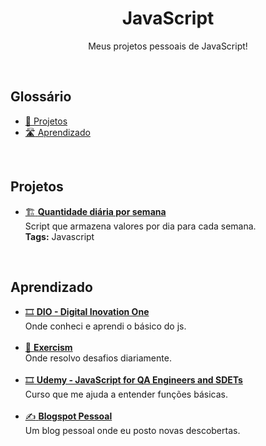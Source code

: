 <h1 align="center">JavaScript</h1>
<p align="center">Meus projetos pessoais de JavaScript!</p>
<br>

## Glossário
* [:bookmark_tabs: Projetos](#projetos)
* [:motorway: Aprendizado](#aprendizado)
<br>

## Projetos
* [:building_construction: **Quantidade diária por semana**](https://github.com/diegopereiracruz/javascript/tree/main/quantidade-por-semana)<br>
Script que armazena valores por dia para cada semana.<br>
**Tags:** Javascript
<br>

## Aprendizado
* [:film_strip: **DIO - Digital Inovation One**](https://web.dio.me/users/diegopereiracruz1019/?tab=achievements)<br>
Onde conheci e aprendi o básico do js.<br><br>
* [:memo: **Exercism**](https://exercism.org/profiles/diegopereiracruz)<br>
Onde resolvo desafios diariamente.<br><br>
* [:film_strip: **Udemy - JavaScript for QA Engineers and SDETs**](https://www.udemy.com/course/javascript-for-qa-engineers-and-sdets/)<br>
Curso que me ajuda a entender funções básicas.<br><br>
* [:writing_hand: **Blogspot Pessoal**](https://let-diego.blogspot.com/)<br>
Um blog pessoal onde eu posto novas descobertas.<br><br>
